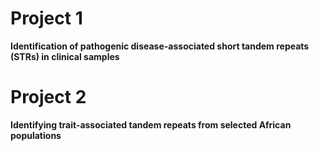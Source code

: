 # Project 1
**Identification of pathogenic disease-associated short tandem repeats (STRs) in clinical samples**

# Project 2
**Identifying trait-associated tandem repeats from selected African populations**



